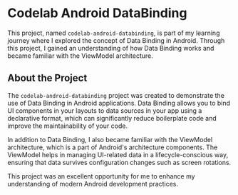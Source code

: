 # Codelab Android DataBinding

This project, named `codelab-android-databinding`, is part of my learning journey where I explored the concept of Data Binding in Android. Through this project, I gained an understanding of how Data Binding works and became familiar with the ViewModel architecture.

## About the Project

The `codelab-android-databinding` project was created to demonstrate the use of Data Binding in Android applications. Data Binding allows you to bind UI components in your layouts to data sources in your app using a declarative format, which can significantly reduce boilerplate code and improve the maintainability of your code.

In addition to Data Binding, I also became familiar with the ViewModel architecture, which is a part of Android's architecture components. The ViewModel helps in managing UI-related data in a lifecycle-conscious way, ensuring that data survives configuration changes such as screen rotations.

This project was an excellent opportunity for me to enhance my understanding of modern Android development practices.
